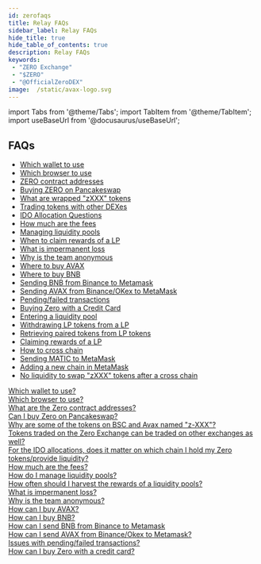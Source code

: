 ```yaml
---
id: zerofaqs
title: Relay FAQs
sidebar_label: Relay FAQs
hide_title: true
hide_table_of_contents: true
description: Relay FAQs
keywords:
 - "ZERO Exchange"
 - "$ZERO"
 - "@OfficialZeroDEX"
image:  /static/avax-logo.svg
---
```


import Tabs from '@theme/Tabs';
import TabItem from '@theme/TabItem';
import useBaseUrl from '@docusaurus/useBaseUrl';



## FAQs

* [Which wallet to use](faq/faq001.md)  
* [Which browser to use](faq/faq002.md)  
* [ZERO contract addresses](faq/faq003.md)  
* [Buying ZERO on Pancakeswap](faq/faq004.md)  
* [What are wrapped "zXXX" tokens](faq/faq005.md)  
* [Trading tokens with other DEXes](faq/faq006.md)  
* [IDO Allocation Questions](faq/faq007.md)  
* [How much are the fees](faq/faq008.md)  
* [Managing liquidity pools](faq/faq009.md)  
* [When to claim rewards of a LP](faq/faq010.md)  
* [What is impermanent loss](faq/faq011.md)  
* [Why is the team anonymous](faq/faq012.md)  
* [Where to buy AVAX](faq/faq013.md)  
* [Where to buy BNB](faq/faq014.md)  
* [Sending BNB from Binance to Metamask](faq/faq015.md)  
* [Sending AVAX from Binance/OKex to MetaMask](faq/faq016.md)  
* [Pending/failed transactions](faq/faq017.md)  
* [Buying Zero with a Credit Card](faq/faq018.md)  
* [Entering a liquidity pool](faq/faq019.md)  
* [Withdrawing LP tokens from a LP](faq/faq020.md)  
* [Retrieving paired tokens from LP tokens](faq/faq021.md)  
* [Claiming rewards of a LP](faq/faq022.md)  
* [How to cross chain](faq/faq023.md)  
* [Sending MATIC to MetaMask](faq/faq024.md)  
* [Adding a new chain in MetaMask](faq/faq025.md) 
* [No liquidity to swap "zXXX" tokens after a cross chain](faq/faq026.md) 

<a href="/docs/faq/faq001/" alt="FAQ1">Which wallet to use?</a><br/>
<a href="/docs/faq/faq002/" alt="FAQ2">Which browser to use?</a><br/>
<a href="/docs/faq/faq003/" alt="FAQ3">What are the Zero contract addresses?</a><br/>
<a href="/docs/faq/faq004/" alt="FAQ4">Can I buy Zero on Pancakeswap?</a><br/>
<a href="/docs/faq/faq005/" alt="FAQ5">Why are some of the tokens on BSC and Avax named "z-XXX"?</a><br/>
<a href="/docs/faq/faq006/" alt="FAQ6">Tokens traded on the Zero Exchange can be traded on other exchanges as well?</a><br/>
<a href="/docs/faq/faq007/" alt="FAQ7">For the IDO allocations, does it matter on which chain I hold my Zero tokens/provide liquidity?</a><br/>
<a href="/docs/faq/faq008/" alt="FAQ8">How much are the fees?</a><br/>
<a href="/docs/faq/faq009/" alt="FAQ9">How do I manage liquidity pools?</a><br/>
<a href="/docs/faq/faq010/" alt="FAQ10">How often should I harvest the rewards of a liquidity pools?</a><br/>
<a href="/docs/faq/faq011/" alt="FAQ11">What is impermanent loss?</a><br/>
<a href="/docs/faq/faq012/" alt="FAQ12">Why is the team anonymous?</a><br/>
<a href="/docs/faq/faq013/" alt="FAQ13">How can I buy AVAX?</a><br/>
<a href="/docs/faq/faq014/" alt="FAQ14">How can I buy BNB?</a><br/>
<a href="/docs/faq/faq015/" alt="FAQ15">How can I send BNB from Binance to Metamask</a><br/>
<a href="/docs/faq/faq016/" alt="FAQ16">How can I send AVAX from Binance/Okex to Metamask?</a><br/>
<a href="/docs/faq/faq017/" alt="FAQ17">Issues with pending/failed transactions?</a><br/>
<a href="/docs/faq/faq018/" alt="FAQ18">How can I buy Zero with a credit card?</a><br/>
